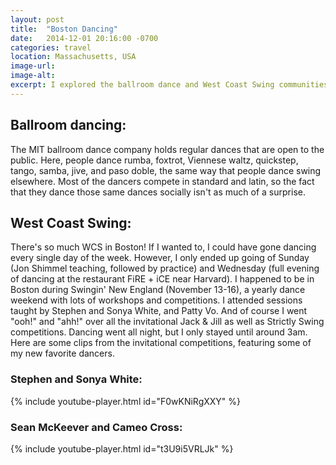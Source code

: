 ```yaml
---
layout: post
title:  "Boston Dancing"
date:   2014-12-01 20:16:00 -0700
categories: travel
location: Massachusetts, USA
image-url:
image-alt:
excerpt: I explored the ballroom dance and West Coast Swing communities in Boston.
---
```

## Ballroom dancing:

The MIT ballroom dance company holds regular dances that are open to the public. Here, people dance rumba, foxtrot, Viennese waltz, quickstep, tango, samba, jive, and paso doble, the same way that people dance swing elsewhere. Most of the dancers compete in standard and latin, so the fact that they dance those same dances socially isn't as much of a surprise.

## West Coast Swing:

There's so much WCS in Boston! If I wanted to, I could have gone dancing every single day of the week. However, I only ended up going of Sunday (Jon Shimmel teaching, followed by practice) and Wednesday (full evening of dancing at the restaurant FiRE + iCE near Harvard).
I happened to be in Boston during Swingin' New England (November 13-16), a yearly dance weekend with lots of workshops and competitions. I attended sessions taught by Stephen and Sonya White, and Patty Vo. And of course I went "ooh!" and "ahh!" over all the invitational Jack & Jill as well as Strictly Swing competitions. Dancing went all night, but I only stayed until around 3am. Here are some clips from the invitational competitions, featuring some of my new favorite dancers.

### Stephen and Sonya White:

{% include youtube-player.html id="F0wKNiRgXXY" %}

### Sean McKeever and Cameo Cross:

{% include youtube-player.html id="t3U9i5VRLJk" %}
